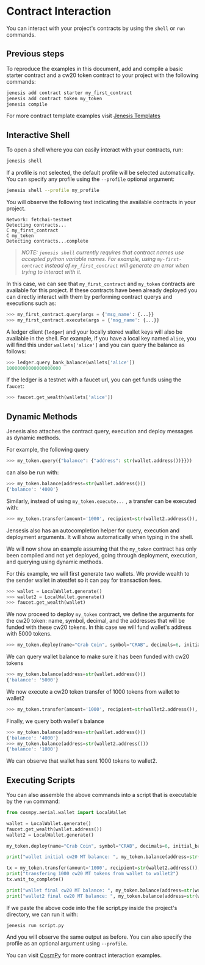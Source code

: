 # Contract Interaction

You can interact with your project's contracts by using the ```shell``` or ```run``` commands.

## Previous steps

To reproduce the examples in this document, add and compile a basic starter contract and a cw20 token contract to your project with the following commands:

```bash
jenesis add contract starter my_first_contract
jenesis add contract token my_token
jenesis compile
```

For more contract template examples visit [Jenesis Templates](https://github.com/fetchai/jenesis-templates)

## Interactive Shell

To open a shell where you can easily interact with your contracts, run:
```bash
jenesis shell
```
If a profile is not selected, the default profile will be selected automatically. You can specify any profile using the `--profile` optional argument:

```bash
jenesis shell --profile my_profile
```

You will observe the following text indicating the available contracts in your project.

```
Network: fetchai-testnet
Detecting contracts...
C my_first_contract
C my_token
Detecting contracts...complete
```
> *NOTE: `jenesis shell` currently requires that contract names use accepted python variable names. For example, using `my-first-contract` instead of `my_first_contract` will generate an error when trying to interact with it.*

In this case, we can see that `my_first_contract` and `my_token` contracts are available for this project. If these contracts have been already deployed you can directly interact with them by performing contract querys and executions such as:

```python
>>> my_first_contract.query(args = {'msg_name': {...}}
>>> my_first_contract.execute(args = {'msg_name': {...}}
```

A ledger client (`ledger`) and your locally stored wallet keys will also be available in the shell. For example, if you have a local key named `alice`, you will find this under `wallets['alice']` and you can query the balance as follows:
```python
>>> ledger.query_bank_balance(wallets['alice'])
10000000000000000000
```

If the ledger is a testnet with a faucet url, you can get funds using the `faucet`:
```python
>>> faucet.get_wealth(wallets['alice'])
```

## Dynamic Methods

Jenesis also attaches the contract query, execution and deploy messages as dynamic methods.

For example, the following query

```python
>>> my_token.query({"balance": {"address": str(wallet.address())}}))
```
can also be run with:
```python
>>> my_token.balance(address=str(wallet.address()))
{'balance': '4000'}
```

Similarly, instead of using `my_token.execute...` , a transfer can be executed with:
```python
>>> my_token.transfer(amount='1000', recipient=str(wallet2.address()), sender=wallet)
```

Jensesis also has an autocompletion helper for query, execution and deployment arguments. It will show automatically when typing in the shell.


We will now show an example assuming that the `my_token` contract has only been compiled and not yet deployed, going through deployment, execution, and querying using dynamic methods.

For this example, we will first generate two wallets. We provide wealth to the sender wallet in atestfet so it can pay for transaction fees.

```python
>>> wallet = LocalWallet.generate()
>>> wallet2 = LocalWallet.generate()
>>> faucet.get_wealth(wallet)
```

We now proceed to deploy `my_token` contract, we define the arguments for the cw20 token: name, symbol, decimal, and the addresses that will be funded with these cw20 tokens. In this case we will fund wallet's address with 5000 tokens.

```python
>>> my_token.deploy(name="Crab Coin", symbol="CRAB", decimals=6, initial_balances=[{ "address": str(wallet.address()), "amount" :  "5000"}], sender=wallet)
```

We can query wallet balance to make sure it has been funded with cw20 tokens

```python
>>> my_token.balance(address=str(wallet.address()))
{'balance': '5000'}
```

We now execute a cw20 token transfer of 1000 tokens from wallet to wallet2

```python
>>> my_token.transfer(amount='1000', recipient=str(wallet2.address()), sender=wallet)
```

Finally, we query both wallet's balance

```python
>>> my_token.balance(address=str(wallet.address()))
{'balance': '4000'}
>>> my_token.balance(address=str(wallet2.address()))
{'balance': '1000'}
```
We can observe that wallet has sent 1000 tokens to wallet2.

## Executing Scripts

You can also assemble the above commands into a script that is executable by the  ```run``` command:
```python
from cosmpy.aerial.wallet import LocalWallet

wallet = LocalWallet.generate()
faucet.get_wealth(wallet.address())
wallet2 = LocalWallet.generate()

my_token.deploy(name="Crab Coin", symbol="CRAB", decimals=6, initial_balances=[{ "address": str(wallet.address()), "amount" :  "5000"}], sender=wallet)

print("wallet initial cw20 MT balance: ", my_token.balance(address=str(wallet.address())))

tx = my_token.transfer(amount='1000', recipient=str(wallet2.address()), sender=wallet)
print("transfering 1000 cw20 MT tokens from wallet to wallet2")
tx.wait_to_complete()

print("wallet final cw20 MT balance: ", my_token.balance(address=str(wallet.address())))
print("wallet2 final cw20 MT balance: ", my_token.balance(address=str(wallet2.address())))
```

If we paste the above code into the file script.py inside the project's directory, we can run it with:

```
jenesis run script.py
```

And you will observe the same output as before. You can also specify the profile as an optional argument using `--profile`.

You can visit [CosmPy](https://docs.fetch.ai/CosmPy/) for more contract interaction examples.
